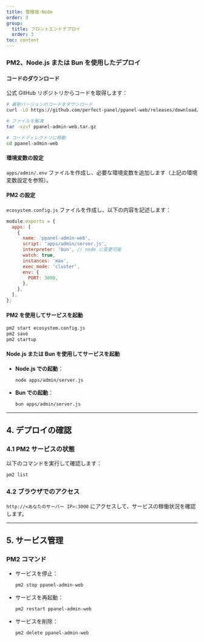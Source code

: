 ```yaml
---
title: 管理端-Node
order: 3
group: 
  title: フロントエンドデプロイ
  order: 3
toc: content
---
```


### PM2、Node.js または Bun を使用したデプロイ

#### コードのダウンロード

公式 GitHub リポジトリからコードを取得します：

```bash
# 最新バージョンのコードをダウンロード
curl -LO https://github.com/perfect-panel/ppanel-web/releases/download/v1.0.0/ppanel-admin-web.tar.gz

# ファイルを解凍
tar -xzvf ppanel-admin-web.tar.gz

# コードディレクトリに移動
cd ppanel-admin-web
```

#### 環境変数の設定

`apps/admin/.env` ファイルを作成し、必要な環境変数を追加します（上記の環境変数設定を参照）。

#### PM2 の設定

`ecosystem.config.js` ファイルを作成し、以下の内容を記述します：

```javascript
module.exports = {
  apps: [
    {
      name: 'ppanel-admin-web',
      script: 'apps/admin/server.js',
      interpreter: 'bun', // node に変更可能
      watch: true,
      instances: 'max',
      exec_mode: 'cluster',
      env: {
        PORT: 3000,
      },
    },
  ],
};
```

#### PM2 を使用してサービスを起動

```bash
pm2 start ecosystem.config.js
pm2 save
pm2 startup
```

#### Node.js または Bun を使用してサービスを起動

- **Node.js での起動**：
  ```bash
  node apps/admin/server.js
  ```
- **Bun での起動**：
  ```bash
  bun apps/admin/server.js
  ```

---

## **4. デプロイの確認**

### **4.1 PM2 サービスの状態**

以下のコマンドを実行して確認します：

```bash
pm2 list
```

### **4.2 ブラウザでのアクセス**

`http://<あなたのサーバー IP>:3000` にアクセスして、サービスの稼働状況を確認します。

---

## **5. サービス管理**

### **PM2 コマンド**

- サービスを停止：
  ```bash
  pm2 stop ppanel-admin-web
  ```
- サービスを再起動：
  ```bash
  pm2 restart ppanel-admin-web
  ```
- サービスを削除：
  ```bash
  pm2 delete ppanel-admin-web
  ```

